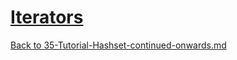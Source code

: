 # [Iterators](https://www.programiz.com/rust/iterator)

[Back to 35-Tutorial-Hashset-continued-onwards.md](documentation/35-Tutorial-Hashset-continued-onwards.md)
